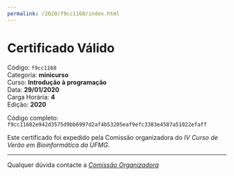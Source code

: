 ```yaml
---
permalink: /2020/f9cc1168/index.html
---
```


# Certificado Válido

Código: `f9cc1168`<br>
Categoria: **minicurso**<br>
Curso: **Introdução à programação**<br>
Data: **29/01/2020**<br>
Carga Horária: **4**<br>
Edição: **2020**<br>


Código completo: `f9cc11682e942d3575d9bb6997d2af4b53205eaf9efc3383e4587a51022efaff`


Este certificado foi expedido pela Comissão organizadora do *IV Curso de Verão em Bioinformática da UFMG*.

----

Qualquer dúvida contacte a [_Comissão Organizadora_](<mailto:cursobioinfoufmg@gmail.com$subject=[Certificados]>)

